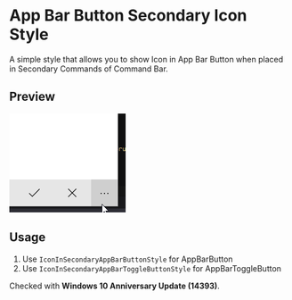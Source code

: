 # App Bar Button Secondary Icon Style
A simple style that allows you to show Icon in App Bar Button when placed in Secondary Commands of Command Bar.

## 	Preview
![Image Preview](AppBarButtonSecondaryIconStyle.gif "Image Preview")

## Usage
1. Use `IconInSecondaryAppBarButtonStyle` for AppBarButton
2. Use `IconInSecondaryAppBarToggleButtonStyle` for AppBarToggleButton

Checked with **Windows 10 Anniversary Update (14393)**.
